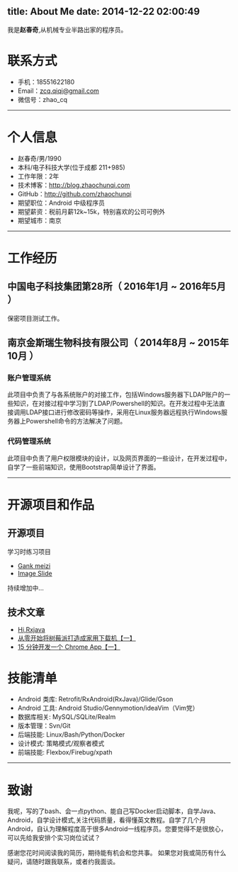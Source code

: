 title: About Me
date: 2014-12-22 02:00:49
---
我是**赵春奇**,从机械专业半路出家的程序员。


# 联系方式

- 手机：18551622180
- Email：zcq.qiqi@gmail.com
- 微信号：zhao_cq

---

# 个人信息

 - 赵春奇/男/1990 
 - 本科/电子科技大学(位于成都 211+985)
 - 工作年限：2年
 - 技术博客：http://blog.zhaochunqi.com
 - GitHub：http://github.com/zhaochunqi
 - 期望职位：Android 中级程序员
 - 期望薪资：税前月薪12k~15k，特别喜欢的公司可例外
 - 期望城市：南京

---

# 工作经历

## 中国电子科技集团第28所（ 2016年1月 ~ 2016年5月 ）

保密项目测试工作。
 
## 南京金斯瑞生物科技有限公司（ 2014年8月 ~ 2015年10月 ）

### 账户管理系统 

此项目中负责了与各系统账户的对接工作，包括Windows服务器下LDAP账户的一些知识，在对接过程中学习到了LDAP/Powershell的知识。在开发过程中无法直接调用LDAP接口进行修改密码等操作，采用在Linux服务器远程执行Windows服务器上Powershell命令的方法解决了问题。


### 代码管理系统

此项目中负责了用户权限模块的设计，以及网页界面的一些设计，在开发过程中，自学了一些前端知识，使用Bootstrap简单设计了界面。

---

# 开源项目和作品

## 开源项目
学习时练习项目

- [Gank meizi](https://github.com/zhaochunqi/GankMeizi)
- [Image Slide](https://github.com/zhaochunqi/image-silde)

持续增加中...

## 技术文章

- [Hi,Rxjava](http://blog.zhaochunqi.com/2016/09/14/hi_rxjava/)
- [从零开始将树莓派打造成家用下载机【一】](http://blog.zhaochunqi.com/2016/04/17/raspberry-pi-as-nas-server/)
- [15 分钟开发一个 Chrome App【一】](http://blog.zhaochunqi.com/2016/04/24/create-chrome-web-app-in-15-minutes/)


# 技能清单

- Android 类库: Retrofit/RxAndroid(RxJava)/Glide/Gson
- Android 工具: Android Studio/Gennymotion/ideaVim（Vim党）
- 数据库相关: MySQL/SQLite/Realm
- 版本管理：Svn/Git
- 后端技能: Linux/Bash/Python/Docker
- 设计模式: 策略模式/观察者模式
- 前端技能: Flexbox/Firebug/xpath

---

# 致谢

我呢，写的了bash、会一点python、能自己写Docker启动脚本，自学Java、Android，自学设计模式,关注代码质量，看得懂英文教程。自学了几个月Android，自认为理解程度高于很多Android一线程序员。您要觉得不是很放心，可以先给我安排个实习岗位试试？

感谢您花时间阅读我的简历，期待能有机会和您共事。
如果您对我或简历有什么疑问，请随时跟我联系，或者约我面谈。